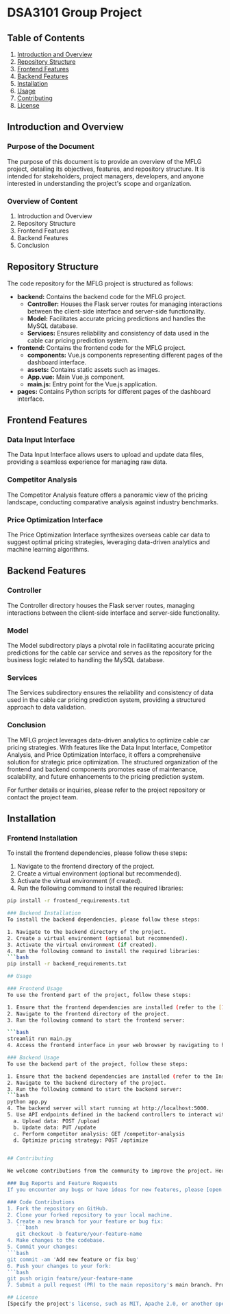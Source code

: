 # DSA3101 Group Project


## Table of Contents
1. [Introduction and Overview](#introduction-and-overview)
2. [Repository Structure](#repository-structure)
3. [Frontend Features](#frontend-features)
4. [Backend Features](#backend-features)
5. [Installation](#installation)
6. [Usage](#usage)
7. [Contributing](#contributing)
8. [License](#license)

## Introduction and Overview

### Purpose of the Document
The purpose of this document is to provide an overview of the MFLG project, detailing its objectives, features, and repository structure. It is intended for stakeholders, project managers, developers, and anyone interested in understanding the project's scope and organization.

### Overview of Content
1. Introduction and Overview
2. Repository Structure
3. Frontend Features
4. Backend Features
5. Conclusion

## Repository Structure
The code repository for the MFLG project is structured as follows:


- **backend:** Contains the backend code for the MFLG project.
  - **Controller:** Houses the Flask server routes for managing interactions between the client-side interface and server-side functionality.
  - **Model:** Facilitates accurate pricing predictions and handles the MySQL database.
  - **Services:** Ensures reliability and consistency of data used in the cable car pricing prediction system.
- **frontend:** Contains the frontend code for the MFLG project.
  - **components:** Vue.js components representing different pages of the dashboard interface.
  - **assets:** Contains static assets such as images.
  - **App.vue:** Main Vue.js component.
  - **main.js:** Entry point for the Vue.js application.
- **pages:** Contains Python scripts for different pages of the dashboard interface.

## Frontend Features

### Data Input Interface
The Data Input Interface allows users to upload and update data files, providing a seamless experience for managing raw data.

### Competitor Analysis
The Competitor Analysis feature offers a panoramic view of the pricing landscape, conducting comparative analysis against industry benchmarks.

### Price Optimization Interface
The Price Optimization Interface synthesizes overseas cable car data to suggest optimal pricing strategies, leveraging data-driven analytics and machine learning algorithms.

## Backend Features

### Controller
The Controller directory houses the Flask server routes, managing interactions between the client-side interface and server-side functionality.

### Model
The Model subdirectory plays a pivotal role in facilitating accurate pricing predictions for the cable car service and serves as the repository for the business logic related to handling the MySQL database.

### Services
The Services subdirectory ensures the reliability and consistency of data used in the cable car pricing prediction system, providing a structured approach to data validation.

### Conclusion
The MFLG project leverages data-driven analytics to optimize cable car pricing strategies. With features like the Data Input Interface, Competitor Analysis, and Price Optimization Interface, it offers a comprehensive solution for strategic price optimization. The structured organization of the frontend and backend components promotes ease of maintenance, scalability, and future enhancements to the pricing prediction system.

For further details or inquiries, please refer to the project repository or contact the project team.


## Installation

### Frontend Installation
To install the frontend dependencies, please follow these steps:

1. Navigate to the frontend directory of the project.
2. Create a virtual environment (optional but recommended).
3. Activate the virtual environment (if created).
4. Run the following command to install the required libraries:

```bash
pip install -r frontend_requirements.txt

### Backend Installation
To install the backend dependencies, please follow these steps:

1. Navigate to the backend directory of the project.
2. Create a virtual environment (optional but recommended).
3. Activate the virtual environment (if created).
4. Run the following command to install the required libraries:
```bash
pip install -r backend_requirements.txt

## Usage

### Frontend Usage
To use the frontend part of the project, follow these steps:

1. Ensure that the frontend dependencies are installed (refer to the [Installation](#installation) section for instructions).
2. Navigate to the frontend directory of the project.
3. Run the following command to start the frontend server:

```bash
streamlit run main.py
4. Access the frontend interface in your web browser by navigating to http://localhost:8501.

### Backend Usage
To use the backend part of the project, follow these steps:

1. Ensure that the backend dependencies are installed (refer to the Installation section for instructions).
2. Navigate to the backend directory of the project.
3. Run the following command to start the backend server:
```bash
python app.py
4. The backend server will start running at http://localhost:5000.
5. Use API endpoints defined in the backend controllers to interact with the server, for example:
  a. Upload data: POST /upload
  b. Update data: PUT /update
  c. Perform competitor analysis: GET /competitor-analysis
  d. Optimize pricing strategy: POST /optimize


## Contributing

We welcome contributions from the community to improve the project. Here's how you can contribute:

### Bug Reports and Feature Requests
If you encounter any bugs or have ideas for new features, please [open an issue](https://github.com/your-username/your-project/issues) on GitHub. Provide detailed information about the bug or feature request, including steps to reproduce the issue if applicable.

### Code Contributions
1. Fork the repository on GitHub.
2. Clone your forked repository to your local machine.
3. Create a new branch for your feature or bug fix:
   ```bash
   git checkout -b feature/your-feature-name
4. Make changes to the codebase.
5. Commit your changes:
```bash
git commit -am 'Add new feature or fix bug'
6. Push your changes to your fork:
```bash
git push origin feature/your-feature-name
7. Submit a pull request (PR) to the main repository's main branch. Provide a clear description of your changes and why they are needed.

## License
[Specify the project's license, such as MIT, Apache 2.0, or another open-source license. Include any additional terms or conditions as necessary.]



